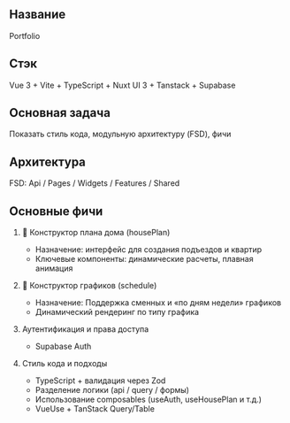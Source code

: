 ## Название

Portfolio

## Стэк

Vue 3 + Vite + TypeScript + Nuxt UI 3 + Tanstack + Supabase

## Основная задача

Показать стиль кода, модульную архитектуру (FSD), фичи

## Архитектура

FSD: Api / Pages / Widgets / Features / Shared

## Основные фичи

1. 🏢 Конструктор плана дома (housePlan)

   - Назначение: интерфейс для создания подъездов и квартир
   - Ключевые компоненты: динамические расчеты, плавная анимация

2. 📅 Конструктор графиков (schedule)

   - Назначение: Поддержка сменных и «по дням недели» графиков
   - Динамический рендеринг по типу графика

3. Аутентификация и права доступа

   - Supabase Auth

4. Стиль кода и подходы

   - TypeScript + валидация через Zod
   - Разделение логики (api / query / формы)
   - Использование composables (useAuth, useHousePlan и т.д.)
   - VueUse + TanStack Query/Table
